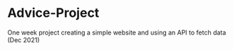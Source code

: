 # Advice-Project
One week project creating a simple website and using an API to fetch data (Dec 2021)
